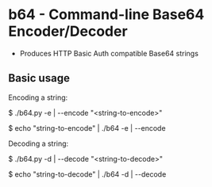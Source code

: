 # b64 - Command-line Base64 Encoder/Decoder

- Produces HTTP Basic Auth compatible Base64 strings

Basic usage
------------------------------

Encoding a string:

$ ./b64.py -e | --encode "\<string-to-encode\>"

$ echo "string-to-encode" | ./b64 -e | --encode


Decoding a string:

$ ./b64.py -d | --decode "\<string-to-decode\>"

$ echo "string-to-decode" | ./b64 -d | --decode